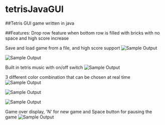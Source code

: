 # tetrisJavaGUI
##Tetris GUI game written in java

##Features:
Drop row feature when bottom row is filled with bricks with no space and high score increase


Save and load game from a file, and high score support
![Sample Output](https://github.com/prajwl-dh/tetrisJavaGUI/blob/main/saveLoad.png)

![Sample Output](https://github.com/prajwl-dh/tetrisJavaGUI/blob/main/highscore.png)


Built in tetris music with on/off switch
![Sample Output](https://github.com/prajwl-dh/tetrisJavaGUI/blob/main/music.png)

3 different color combination that can be chosen at real time
![Sample Output](https://github.com/prajwl-dh/tetrisJavaGUI/blob/main/game.png)

![Sample Output](https://github.com/prajwl-dh/tetrisJavaGUI/blob/main/color1.png)

![Sample Output](https://github.com/prajwl-dh/tetrisJavaGUI/blob/main/color2.png)

Game over display, 'N' for new game and Space button for pausing the game
![Sample Output](https://github.com/prajwl-dh/tetrisJavaGUI/blob/main/gameOverDisplay.png)
